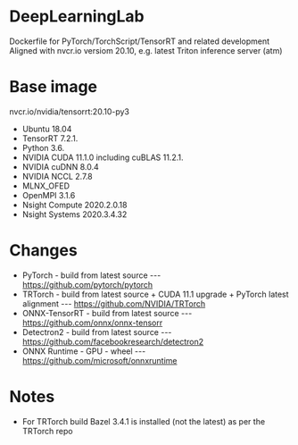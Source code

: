 # DeepLearningLab
Dockerfile for PyTorch/TorchScript/TensorRT and related development<br>
Aligned with nvcr.io versiom 20.10, e.g. latest Triton inference server (atm)

# Base image
nvcr.io/nvidia/tensorrt:20.10-py3

* Ubuntu 18.04
* TensorRT 7.2.1.
* Python 3.6.
* NVIDIA CUDA 11.1.0 including cuBLAS 11.2.1.
* NVIDIA cuDNN 8.0.4
* NVIDIA NCCL 2.7.8
* MLNX_OFED
* OpenMPI 3.1.6
* Nsight Compute 2020.2.0.18
* Nsight Systems 2020.3.4.32

# Changes
* PyTorch - build from latest source --- https://github.com/pytorch/pytorch
* TRTorch - build from latest source + CUDA 11.1 upgrade + PyTorch latest alignment --- https://github.com/NVIDIA/TRTorch
* ONNX-TensorRT - build from latest source --- https://github.com/onnx/onnx-tensorr
* Detectron2 - build from latest source --- https://github.com/facebookresearch/detectron2
* ONNX Runtime - GPU - wheel --- https://github.com/microsoft/onnxruntime

# Notes
* For TRTorch build Bazel 3.4.1 is installed (not the latest) as per the TRTorch repo
